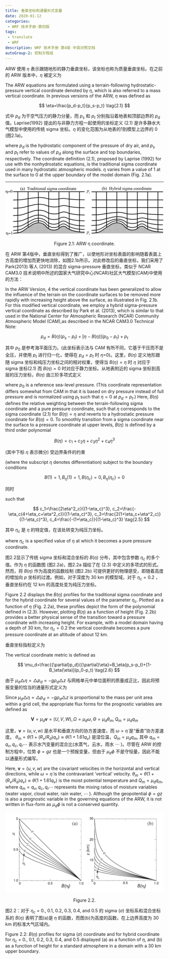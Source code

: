 ```yaml
---
title: 垂直坐标和通量形式变量
date: 2020-01-12
categories:
 - WRF 技术手册-第四版
tags:
 - translate
 - WRF
description: WRF 技术手册 第4版 中英对照文档
autoGroup-2: 控制方程组
---
```


ARW 使用 $\eta$ 表示跟随地形的静力垂直坐标，该坐标也称为质量垂直坐标。在之前的 ARW 版本中，$\eta$ 被定义为

The ARW equations are formulated using a terrain-following hydrostatic-pressure vertical coordinate denoted by $\eta$, which is also referred to a mass vertical coordinate. In previous versions of the ARW, $\eta$ was defined as

$$ \eta=\frac{p_d-p_t}{p_s-p_t} \tag{2.1} $$

式中 $p_d$ 为干空气压力的静力分量，而 $p_s$ 和 $p_t$ 分别指沿着地表和顶部边界的 $p_d$ 值。Laprise(1992) 提出的与非静力方程一起使用的坐标定义 (2.1) 是许多静水大气模型中使用的传统 sigma 坐标。$\eta$ 的变化范围为从地表的1到模型上边界的 0 (图2.1a)。

where $p_d$ is the hydrostatic component of the pressure of dry air, and $p_s$ and $p_t$ refer to values of $p_d$ along the surface and top boundaries, respectively. The coordinate definition (2.1), proposed by Laprise (1992) for use with the nonhydrostatic equations, is the traditional sigma coordinate used in many hydrostatic atmospheric models. $\eta$ varies from a value of 1 at the surface to 0 at the upper boundary of the model domain (Fig. 2.1a).

***

![ARW η coordinate](./fig-2.1.1.jpg "ARW η coordinate")<center>Figure 2.1: ARW η coordinate.</center>

在 ARW 第4版中，垂直坐标得到了推广，以使地形对坐标表面的影响随着表面上方高度的增加而更快地消除，如图2.1b所示。对此修改后的垂直坐标，我们采用了 Park(2013) 等人 (2013) 的混合 sigma-pressure 垂直坐标，类似于 NCAR CAM3.0 技术说明中所述的国家大气研究中心(NCAR)社区大气模型(CAM)中使用的方法：

In the ARW Version, 4 the vertical coordinate has been generalized to allow the influence of the terrain on the coordinate surfaces to be removed more rapidly with increasing height above the surface, as illustrated in Fig. 2.1b. For this modified vertical coordinate, we employ a hybrid sigma-pressure vertical coordinate as described by Park et al. (2013), which is similar to that used in the National Center for Atmospheric Research (NCAR) Community Atmospheric Model (CAM),as described in the NCAR CAM3.0 Technical Note:

$$ p_d=B(\eta)(p_s-p_t)+[\eta-B(\eta)](p_0-p_t)+p_t \tag{2.2} $$

其中 $p_0$ 是参考海平面压力。(此坐标表示法与 CAM 有所不同，它基于干压而不是全压，并使用 $p_t$ 进行归一化，使得在 $p_d=p_t$ 时 $\eta$=0)。这里，$B(\eta)$ 定义地形跟随 sigma 坐标和纯压力坐标之间的相对权重，使得当 $B(\eta)=\eta$ 时 $\eta$ 对应于 sigma 坐标(2.1) 而 $B(\eta)=0$ 时对应于静力坐标。从地表附近的 sigma 坐标到高层的压力坐标，$B(\eta)$ 由三阶多项式定义

where $p_0$ is a reference sea-level pressure. (This coordinate representation differs somewhat from CAM in that it is based on dry pressure instead of full pressure and is normalized using $p_t$ such that $\eta=0$ at $p_d=p_t$.) Here, $B(\eta)$ defines the relative weighting between the terrain-following sigma coordinate and a pure pressure coordinate, such that $\eta$ corresponds to the sigma coordinate (2.1) for $B(\eta)=\eta$ and reverts to a hydrostatic pressure coordinate for $B(\eta)=0$. To smoothly transition from a sigma coordinate near the surface to a pressure coordinate at upper levels, $B(\eta)$ is defined by a third order polynomial

$$ B(\eta)=c_1+c_2\eta+c_3\eta^2+c_4\eta^3 \tag{2.3} $$

(其中下标 $\eta$ 表示微分) 受边界条件的约束

(where the subscript $\eta$ denotes differentiation) subject to the boundary conditions

$$ B(1)=1, B_{\eta}(1)=1, B(\eta_c)=0, B_{\eta}(\eta_c)=0 \tag{2,4} $$

同时

such that

$$ c_1=\frac{2\eta^2_c}{(1-\eta_c)^3}, c_2=\frac{-\eta_c(4+\eta_c+\eta^2_c)}{(1-\eta_c)^3}, c_3=\frac{2(1+\eta_c+\eta^2_c)}{(1-\eta_c)^3}, c_4=\frac{-(1+\eta_c)}{(1-\eta_c)^3} \tag{2.5} $$

其中 $\eta_c$ 是 $\eta$ 的特定值，在该处转变为纯压力坐标。

where $\eta_c$ is a specified value of $\eta$ at which it becomes a pure pressure coordinate.

图2.2显示了传统 sigma 坐标和混合坐标的 $B(\eta)$ 分布，其中包含参数 $\eta_c$ 的多个值。作为 $\eta$ 的函数图 (图2.2a)，图2.2a 描绘了在 (2.3) 中定义的多项式的形式。然而，将 $B(\eta)$ 作为高度的函数绘制 (图2.2b) 可提供更好的物理感受，即随着高度的增加向 $p$ 坐标的过渡。例如，对于深度为 30 km 的模型域，对于 $\eta_c=0.2$ ，垂直坐标约在 12 km 的高度处变为纯压力坐标。

Figure 2.2 displays the $B(\eta)$ profiles for the traditional sigma coordinate and for the hybrid coordinate for several values of the parameter $\eta_c$. Plotted as a function of $\eta$ (Fig. 2.2a), these profiles depict the form of the polynomial defined in (2.3). However, plotting $B(\eta)$ as a function of height (Fig. 2.2b) provides a better physical sense of the transition toward a pressure coordinate with increasing height. For example, with a model domain having a depth of 30 km, for $\eta_c=0.2$ the vertical coordinate becomes a pure pressure coordinate at an altitude of about 12 km.

垂直坐标指标定义为

The vertical coordinate metric is defined as

$$ \mu_d=\frac{{\partial}p_d}{{\partial}\eta}=B_\eta(p_s-p_t)+[1-B_\eta(\eta)](p_0-p_t) \tag{2.6} $$

由于 $\mu_d\triangle\eta={\triangle}p_d=-g\rho_d{\triangle}z$ 与网格单元中单位面积的质量成正比，因此将预报变量的恰当的通量形式定义为

Since $\mu_d\triangle\eta={\triangle}p_d=-g\rho_d{\triangle}z$ is proportional to the mass per unit area within a grid cell, the appropriate flux forms for the prognostic variables are defined as

$$ \mathbf{V} = {\mu_d}\mathbf{v}=(U,V,W), \Omega=\mu_d\omega, \Theta=\mu_d\theta_m, Q_m={\mu_d}q_m \tag{2.7} $$

这里，$\mathbf{v}=(u,v,w)$ 是水平和垂直方向的协方差速度，而 $\omega=\dot{\eta}$ 是“垂直”协方差速度。  $\theta_m=\theta(1+(R_v/R_d)q_v)\approx\theta(1+1.61q_v)$ 是湿位温，$Q_m={\mu_d}q_m,$ 其中 $q_m=q_v,q_c,q_r\cdots$ 表示水汽变量的混合比(水蒸气，云水，雨水 $\cdots$ )。尽管在 ARW 的控制方程中，位势 $\phi=gz$ 也是一个预报变量，但由于 $\mu_d\phi$ 不是守恒量，因此不能以通量形式编写。

Here, $\mathbf{v}=(u,v,w)$ are the covariant velocities in the horizontal and vertical directions, while $\omega=\dot{\eta}$ is the contravariant ‘vertical’ velocity. $\theta_m=\theta(1+(R_v/R_d)q_v)\approx\theta(1+1.61q_v)$ is the moist potential temperature and $Q_m={\mu_d}q_m,$ where $q_m=q_v,q_c,q_r\cdots$ represents the mixing ratios of moisture variables (water vapor, cloud water, rain water, $\cdots$ ). Although the geopotential $\phi=gz$ is also a prognostic variable in the governing equations of the ARW, it is not written in flux-form as $\mu_d\phi$ is not a conserved quantity.

![Figure 2.2](./fig-2.1.2.jpg "Figure 2.2")<center>Figure 2.2.</center>

图2.2：对于 $\eta_c$ = 0., 0.1, 0.2, 0.3, 0.4, and 0.5 的 sigma ($\sigma$) 坐标系和混合坐标系的 $B(\eta)$ 表明了图(a)是 $\eta$ 的函数，而图(b)为高度的函数，在上边界高度为 30 km 的标准大气区域内。

Figure 2.2: $B(\eta)$ profiles for sigma ($\sigma$) coordinate and for hybrid coordinate for $\eta_c$ = 0., 0.1, 0.2, 0.3, 0.4, and 0.5 displayed (a) as a function of $\eta$, and (b) as a function of height for a standard atmosphere in a domain with a 30 km upper boundary.

